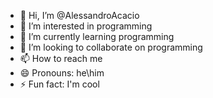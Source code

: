 - 👋 Hi, I’m @AlessandroAcacio
- 👀 I’m interested in programming
- 🌱 I’m currently learning programming
- 💞️ I’m looking to collaborate on programming
- 📫 How to reach me
- 😄 Pronouns: he\him
- ⚡ Fun fact: I'm cool

<!---
AlessandroAcacio/AlessandroAcacio is a ✨ special ✨ repository because its `README.md` (this file) appears on your GitHub profile.
You can click the Preview link to take a look at your changes.
--->
